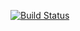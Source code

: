 [![Build Status](https://travis-ci.com/SuDecy99/test.svg?branch=master)](https://travis-ci.com/SuDecy99/test)

